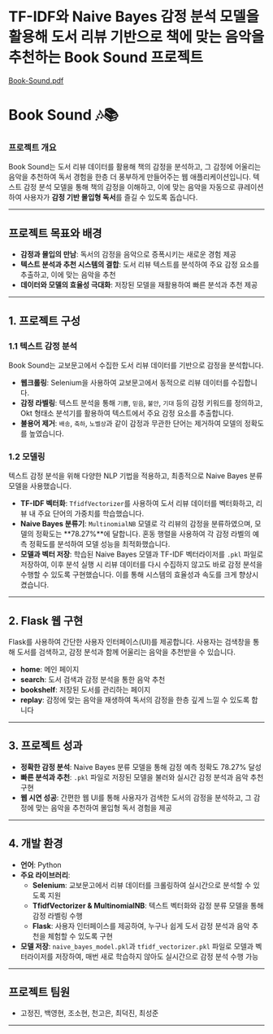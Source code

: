 # TF-IDF와 Naive Bayes 감정 분석 모델을 활용해 도서 리뷰 기반으로 책에 맞는 음악을 추천하는 Book Sound 프로젝트

[Book-Sound.pdf](https://github.com/user-attachments/files/17745905/Book-Sound.pdf)


# Book Sound 🎶📚

### 프로젝트 개요
Book Sound는 도서 리뷰 데이터를 활용해 책의 감정을 분석하고, 그 감정에 어울리는 음악을 추천하여 독서 경험을 한층 더 풍부하게 만들어주는 웹 애플리케이션입니다. 텍스트 감정 분석 모델을 통해 책의 감정을 이해하고, 이에 맞는 음악을 자동으로 큐레이션하여 사용자가 **감정 기반 몰입형 독서**를 즐길 수 있도록 돕습니다.

---

## 프로젝트 목표와 배경
- **감정과 몰입의 만남**: 독서의 감정을 음악으로 증폭시키는 새로운 경험 제공
- **텍스트 분석과 추천 시스템의 결합**: 도서 리뷰 텍스트를 분석하여 주요 감정 요소를 추출하고, 이에 맞는 음악을 추천
- **데이터와 모델의 효율성 극대화**: 저장된 모델을 재활용하여 빠른 분석과 추천 제공

---

## 1. 프로젝트 구성

### 1.1 텍스트 감정 분석
Book Sound는 교보문고에서 수집한 도서 리뷰 데이터를 기반으로 감정을 분석합니다.  
- **웹크롤링**: Selenium을 사용하여 교보문고에서 동적으로 리뷰 데이터를 수집합니다.
- **감정 라벨링**: 텍스트 분석을 통해 `기쁨`, `믿음`, `불안`, `기대` 등의 감정 키워드를 정의하고, Okt 형태소 분석기를 활용하여 텍스트에서 주요 감정 요소를 추출합니다.
- **불용어 제거**: `배송`, `축하`, `노벨상`과 같이 감정과 무관한 단어는 제거하여 모델의 정확도를 높였습니다.

### 1.2 모델링
텍스트 감정 분석을 위해 다양한 NLP 기법을 적용하고, 최종적으로 Naive Bayes 분류 모델을 사용했습니다.
- **TF-IDF 벡터화**: `TfidfVectorizer`를 사용하여 도서 리뷰 데이터를 벡터화하고, 리뷰 내 주요 단어의 가중치를 학습했습니다.
- **Naive Bayes 분류기**: `MultinomialNB` 모델로 각 리뷰의 감정을 분류하였으며, 모델의 정확도는 **78.27%**에 달합니다. 혼동 행렬을 사용하여 각 감정 라벨의 예측 정확도를 분석하여 모델 성능을 최적화했습니다.
- **모델과 벡터 저장**: 학습된 Naive Bayes 모델과 TF-IDF 벡터라이저를 `.pkl` 파일로 저장하여, 이후 분석 실행 시 리뷰 데이터를 다시 수집하지 않고도 바로 감정 분석을 수행할 수 있도록 구현했습니다. 이를 통해 시스템의 효율성과 속도를 크게 향상시켰습니다.

---

## 2. Flask 웹 구현

Flask를 사용하여 간단한 사용자 인터페이스(UI)를 제공합니다. 사용자는 검색창을 통해 도서를 검색하고, 감정 분석과 함께 어울리는 음악을 추천받을 수 있습니다.

- **home**: 메인 페이지
- **search**: 도서 검색과 감정 분석을 통한 음악 추천
- **bookshelf**: 저장된 도서를 관리하는 페이지
- **replay**: 감정에 맞는 음악을 재생하여 독서의 감정을 한층 깊게 느낄 수 있도록 합니다

---

## 3. 프로젝트 성과

- **정확한 감정 분석**: Naive Bayes 분류 모델을 통해 감정 예측 정확도 78.27% 달성
- **빠른 분석과 추천**: `.pkl` 파일로 저장된 모델을 불러와 실시간 감정 분석과 음악 추천 구현
- **웹 시연 성공**: 간편한 웹 UI를 통해 사용자가 검색한 도서의 감정을 분석하고, 그 감정에 맞는 음악을 추천하여 몰입형 독서 경험을 제공

---

## 4. 개발 환경

- **언어**: Python
- **주요 라이브러리**:
  - **Selenium**: 교보문고에서 리뷰 데이터를 크롤링하여 실시간으로 분석할 수 있도록 지원
  - **TfidfVectorizer & MultinomialNB**: 텍스트 벡터화와 감정 분류 모델을 통해 감정 라벨링 수행
  - **Flask**: 사용자 인터페이스를 제공하여, 누구나 쉽게 도서 감정 분석과 음악 추천을 체험할 수 있도록 구현
- **모델 저장**: `naive_bayes_model.pkl`과 `tfidf_vectorizer.pkl` 파일로 모델과 벡터라이저를 저장하여, 매번 새로 학습하지 않아도 실시간으로 감정 분석 수행 가능

---

## 프로젝트 팀원
- 고정진, 백영현, 조소현, 천고은, 최덕진, 최성준

---
